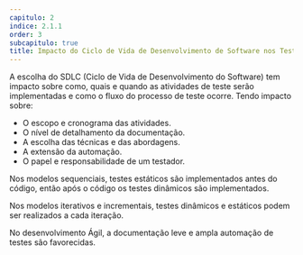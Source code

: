 ```yaml
---
capitulo: 2
indice: 2.1.1
order: 3
subcapitulo: true
title: Impacto do Ciclo de Vida de Desenvolvimento de Software nos Testes
---
```


<p> A escolha do SDLC (Ciclo de Vida de Desenvolvimento do Software) tem impacto sobre como, quais e quando as atividades de teste serão implementadas e como o fluxo do processo de teste ocorre. Tendo impacto sobre: </p>

<ul>
    <li>O escopo e cronograma das atividades.</li>
    <li>O nível de detalhamento da documentação.</li>
    <li>A escolha das técnicas e das abordagens.</li>
    <li>A extensão da automação.</li>
    <li>O papel e responsabilidade de um testador.</li>
</ul>

<p>Nos modelos sequenciais, testes estáticos são implementados antes do código, então após o código os testes dinâmicos são implementados.</p>

<p>Nos modelos iterativos e incrementais, testes dinâmicos e estáticos podem ser realizados a cada iteração.</p>

<p>No desenvolvimento Ágil, a documentação leve e ampla automação de testes são favorecidas.</p>
